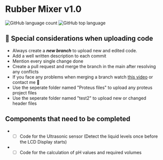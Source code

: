 # Rubber Mixer v1.0
![GitHub language count](https://img.shields.io/github/languages/count/wkmilanswanthra/test2)
![GitHub top language](https://img.shields.io/github/languages/top/wkmilanswanthra/test2?color=yellow)
## :eyes: Special considerations when uploading code
* Always create a **_new branch_** to upload new and edited code.
* Add a well written description to each commit
* Mention every single change done
* Create a pull request and merge the branch in the main after resolving any conflicts
* If you face any problems when merging a branch watch [this video](https://youtu.be/9j0AOrO0dnw?t=1086) or contact me :full_moon_with_face: 
* Use the seperate folder named "Proteus files" to upload any proteus project files 
* Use the seperate folder named "test2" to upload new or changed header files 

## Components that need to be completed
* - [ ] Code for the Ultrasonic sensor (Detect the liquid levels once before the LCD Display starts)
* - [ ] Code for the calculation of pH values and required volumes
